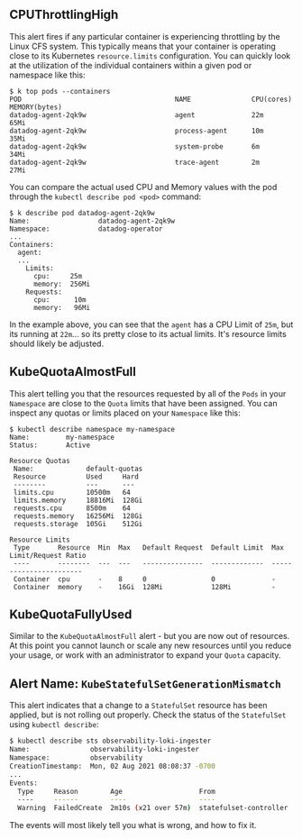## CPUThrottlingHigh

This alert fires if any particular container is experiencing throttling by the
Linux CFS system. This typically means that your container is operating close
to its Kubernetes `resource.limits` configuration. You can quickly look at the
utilization of the individual containers within a given pod or namespace like
this:

    $ k top pods --containers
    POD                                      NAME               CPU(cores)   MEMORY(bytes)
    datadog-agent-2qk9w                      agent              22m          65Mi
    datadog-agent-2qk9w                      process-agent      10m          35Mi
    datadog-agent-2qk9w                      system-probe       6m           34Mi
    datadog-agent-2qk9w                      trace-agent        2m           27Mi

You can compare the actual used CPU and Memory values with the pod through the
`kubectl describe pod <pod>` command:

    $ k describe pod datadog-agent-2qk9w
    Name:                 datadog-agent-2qk9w
    Namespace:            datadog-operator
    ...
    Containers:
      agent:
      ...
        Limits:
          cpu:     25m
          memory:  256Mi
        Requests:
          cpu:      10m
          memory:   96Mi

In the example above, you can see that the `agent` has a CPU Limit of `25m`,
but its running at `22m`... so its pretty close to its actual limits. It's
resource limits should likely be adjusted.

## KubeQuotaAlmostFull

This alert telling you that the resources requested by all of the `Pods` in
your `Namespace` are close to the `Quota` limits that have been assigned. You
can inspect any quotas or limits placed on your `Namespace` like this:

    $ kubectl describe namespace my-namespace
    Name:         my-namespace
    Status:       Active

    Resource Quotas
     Name:             default-quotas
     Resource          Used     Hard
     --------          ---      ---
     limits.cpu        10500m   64
     limits.memory     18816Mi  128Gi
     requests.cpu      8500m    64
     requests.memory   16256Mi  128Gi
     requests.storage  105Gi    512Gi

    Resource Limits
     Type       Resource  Min  Max   Default Request  Default Limit  Max Limit/Request Ratio
     ----       --------  ---  ---   ---------------  -------------  -----------------------
     Container  cpu       -    8     0                0              -
     Container  memory    -    16Gi  128Mi            128Mi          -

## KubeQuotaFullyUsed

Similar to the `KubeQuotaAlmostFull` alert - but you are now out of resources.
At this point you cannot launch or scale any new resources until you reduce
your usage, or work with an administrator to expand your `Quota` capacity.

## Alert Name: `KubeStatefulSetGenerationMismatch`

This alert indicates that a change to a `StatefulSet` resource has been applied, but
is not rolling out properly. Check the status of the `StatefulSet` using `kubectl describe`:

```bash
$ kubectl describe sts observability-loki-ingester
Name:               observability-loki-ingester
Namespace:          observability
CreationTimestamp:  Mon, 02 Aug 2021 08:08:37 -0700
...
Events:
  Type     Reason        Age                   From                    Message
  ----     ------        ----                  ----                    -------
  Warning  FailedCreate  2m10s (x21 over 57m)  statefulset-controller  create Pod observability-loki-ingester-0 in StatefulSet observability-loki-ingester failed error: Pod "observability-loki-ingester-0" is invalid: [spec.containers[0].resources.limits[limit]: Invalid value: "limit": must be a standard resource type or fully qualified, spec.containers[0].resources.limits[limit]: Invalid value: "limit": must be a standard resource for containers, spec.containers[0].resources.requests[limit]: Invalid value: "limit": must be a standard resource type or fully qualified, spec.containers[0].resources.requests[limit]: Invalid value: "limit": must be a standard resource for containers]
```

The events will most likely tell you what is wrong, and how to fix it.

